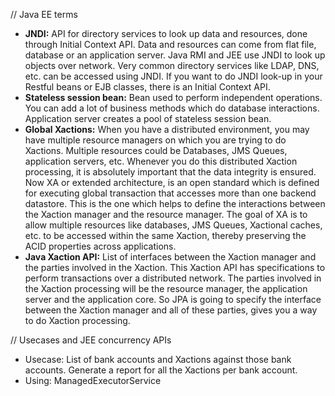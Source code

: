 // Java EE terms
- **JNDI:** API for directory services to look up data and resources, done through Initial Context API.
  Data and resources can come from flat file, database or an application server. Java RMI and JEE use JNDI to look up objects over network.
  Very common directory services like LDAP, DNS, etc. can be accessed using JNDI. If you want to do JNDI look-up in your Restful
  beans or EJB classes, there is an Initial Context API.
- **Stateless session bean:** Bean used to perform independent operations. You can add a lot of business methods which do database interactions.
  Application server creates a pool of stateless session bean.
- **Global Xactions:** When you have a distributed environment, you may have multiple resource managers on which you are trying to do
  Xactions. Multiple resources could be Databases, JMS Queues, application servers, etc. Whenever you do this distributed Xaction processing, 
  it is absolutely important that the data integrity is ensured. Now XA or extended architecture, is an open standard which is defined for 
  executing global transaction that accesses more than one backend datastore. This is the one which helps to define the interactions between the 
  Xaction manager and the resource manager. The goal of XA is to allow multiple resources like databases, JMS Queues, Xactional caches, etc.
  to be accessed within the same Xaction, thereby preserving the ACID properties across applications. 
- **Java Xaction API:** List of interfaces between the Xaction manager and the parties involved in the Xaction.
  This Xaction API has specifications to perform transactions over a distributed network. The parties involved in the Xaction processing will be 
  the resource manager, the application server and the application core. So JPA is going to specify the interface between
  the Xaction manager and all of these parties, gives you a way to do Xaction processing. 



// Usecases and JEE concurrency APIs
- Usecase: List of bank accounts and Xactions against those bank accounts. Generate a report for all the 
          Xactions per bank account. 
- Using: ManagedExecutorService 